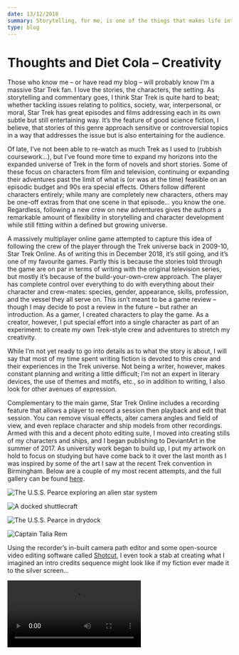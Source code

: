 ```yaml
---
date: 13/12/2018
summary: Storytelling, for me, is one of the things that makes life interesting and vibrant; each story has a message or an idea that is presented in a wrapper meant to be appealing and enticing. I love listening to and telling stories, both real-world and fictional. However, I’m not a writer by trade, so when it comes to fictional tales I often find myself looking beyond words to express myself.
type: blog
---
```


# Thoughts and Diet Cola – Creativity

Those who know me – or have read my blog – will probably know I’m a massive Star Trek fan. I love the stories, the characters, the setting. As storytelling and commentary goes, I think Star Trek is quite hard to beat; whether tackling issues relating to politics, society, war, interpersonal, or moral, Star Trek has great episodes and films addressing each in its own subtle but still entertaining way. It’s the feature of good science fiction, I believe, that stories of this genre approach sensitive or controversial topics in a way that addresses the issue but is also entertaining for the audience.

Of late, I’ve not been able to re-watch as much Trek as I used to (rubbish coursework…), but I’ve found more time to expand my horizons into the expanded universe of Trek in the form of novels and short stories. Some of these focus on characters from film and television, continuing or expanding their adventures past the limit of what is (or was at the time) feasible on an episodic budget and 90s era special effects. Others follow different characters entirely; while many are completely new characters, others may be one-off extras from that one scene in that episode… you know the one. Regardless, following a new crew on new adventures gives the authors a remarkable amount of flexibility in storytelling and character development while still fitting within a defined but growing universe.

A massively multiplayer online game attempted to capture this idea of following the crew of the player through the Trek universe back in 2009-10, Star Trek Online. As of writing this in December 2018, it’s still going, and it’s one of my favourite games. Partly this is because the stories told through the game are on par in terms of writing with the original television series, but mostly it’s because of the build-your-own-crew approach. The player has complete control over everything to do with everything about their character and crew-mates: species, gender, appearance, skills, profession, and the vessel they all serve on. This isn’t meant to be a game review – though I may decide to post a review in the future – but rather an introduction. As a gamer, I created characters to play the game. As a creator, however, I put special effort into a single character as part of an experiment: to create my own Trek-style crew and adventures to stretch my creativity.

While I’m not yet ready to go into details as to what the story is about, I will say that most of my time spent writing fiction is devoted to this crew and their experiences in the Trek universe. Not being a writer, however, makes constant planning and writing a little difficult; I’m not an expert in literary devices, the use of themes and motifs, etc., so in addition to writing, I also look for other avenues of expression.

Complementary to the main game, Star Trek Online includes a recording feature that allows a player to record a session then playback and edit that session. You can remove visual effects, alter camera angles and field of view, and even replace character and ship models from other recordings. Armed with this and a decent photo editing suite, I moved into creating stills of my characters and ships, and I began publishing to DeviantArt in the summer of 2017. As university work began to build up, I put my artwork on hold to focus on studying but have come back to it over the last month as I was inspired by some of the art I saw at the recent Trek convention in Birmingham. Below are a couple of my most recent attempts, and the full gallery can be found [here](https://www.deviantart.com/iwillcomply).

![The U.S.S. Pearce exploring an alien star system](SOTL_4_img.jpg)

![A docked shuttlecraft](SOTL_6_img.jpg)

![The U.S.S. Pearce in drydock](SOTL_7_img.jpg)

![Captain Talia Rem](talia_1.jpg)

Using the recorder’s in-built camera path editor and some open-source video editing software called [Shotcut](https://shotcut.org/), I even took a stab at creating what I imagined an intro credits sequence might look like if my fiction ever made it to the silver screen…

![](intro.mp4) 